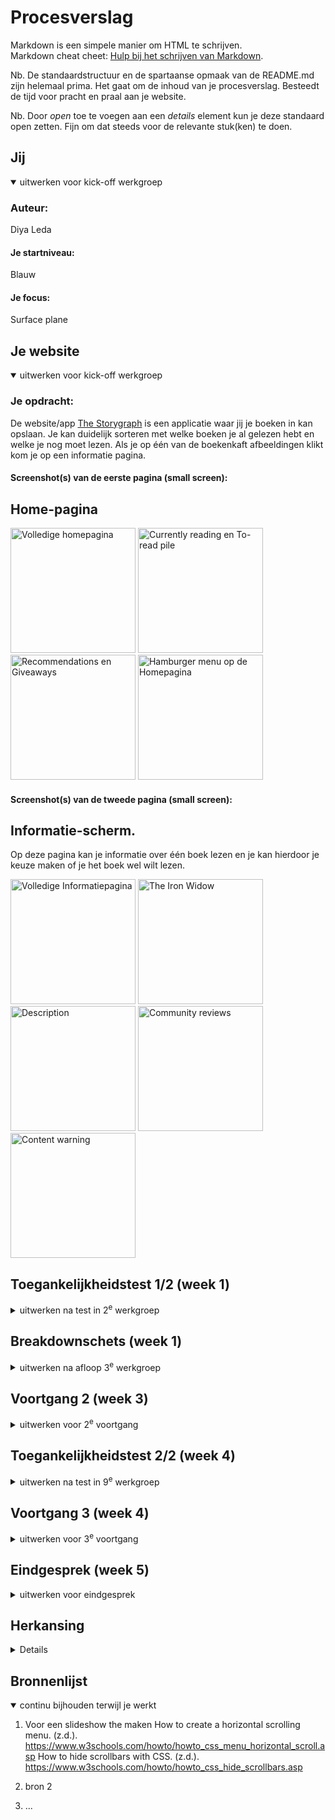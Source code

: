 # Procesverslag
Markdown is een simpele manier om HTML te schrijven.  
Markdown cheat cheet: [Hulp bij het schrijven van Markdown](https://github.com/adam-p/markdown-here/wiki/Markdown-Cheatsheet).

Nb. De standaardstructuur en de spartaanse opmaak van de README.md zijn helemaal prima. Het gaat om de inhoud van je procesverslag. Besteedt de tijd voor pracht en praal aan je website.

Nb. Door *open* toe te voegen aan een *details* element kun je deze standaard open zetten. Fijn om dat steeds voor de relevante stuk(ken) te doen.

## Jij

<details open>
  <summary>uitwerken voor kick-off werkgroep</summary>

  ### Auteur:
  Diya Leda

  #### Je startniveau:
  Blauw

  #### Je focus:
  Surface plane
 
</details>





## Je website

<details open>
  <summary>uitwerken voor kick-off werkgroep</summary>

  ### Je opdracht:
  De website/app 	<a href="https://app.thestorygraph.com"> The Storygraph</a> is een applicatie waar jij je boeken in kan opslaan. Je kan duidelijk sorteren met welke boeken je al gelezen hebt en welke je nog moet lezen. Als je op één van de boekenkaft afbeeldingen klikt kom je op een informatie pagina.

  #### Screenshot(s) van de eerste pagina (small screen): 
  <h2>Home-pagina</h2>
  <img src="readme-images/TheStoryGraph-full-Homescreen.png" width="200px" alt="Volledige homepagina">
  <img src="readme-images/Home1.jpeg" width="200px" alt="Currently reading en To-read pile">
  <img src="readme-images/Home2.jpeg" width="200px" alt="Recommendations en Giveaways">
  <img src="readme-images/Home3.jpeg" width="200px" alt="Hamburger menu op de Homepagina">


  #### Screenshot(s) van de tweede pagina (small screen):
  <h2>Informatie-scherm. </h2>
  <p>Op deze pagina kan je informatie over één boek lezen en je kan hierdoor je keuze maken of je het boek wel wilt lezen. </p>
  <img src="readme-images/TheStoryGraph-full-Informatie.png" width="200px" alt="Volledige Informatiepagina">
  <img src="readme-images/Info1.jpeg" width="200px" alt="The Iron Widow">
  <img src="readme-images/Info2.jpeg" width="200px" alt="Description">
  <img src="readme-images/Info3.jpeg" width="200px" alt="Community reviews ">
  <img src="readme-images/Info4.jpeg" width="200px" alt="Content warning">
</details> 



## Toegankelijkheidstest 1/2 (week 1)
<details>
  <summary>uitwerken na test in 2<sup>e</sup> werkgroep</summary>

  ### Bevindingen
  <p>Lijst met je bevindingen die in de test naar voren kwamen:</p>
  <p>-Het eerste wat is zag was dat een groot stuk van de CSS in de HTML stond, in de head. </p>
  <p>-Ook werden er h2 en h3 door elkaar gebruikt, terwijl dat bij tags hetzelfde gestijld werden. Kan je liever één h2 gebruiken voor alle kopjes.</p>
  <p>-Voor mijn gevoel bleek het ook dat ze onnodige div's hadden gebruikt.</p>
  <p>Er word geen gebruik gemaakt van een header, main en footer.</p>
  <p>-Foto's maken wel gebruik van een alt, maar die is niet altijd correct of duidelijk</p>

  <h2>Screenreader</h2>
  <p>-Als je met de screenreader in de body komt, zit hij vast op onzichtbare woorden.</p>
  

</details>



## Breakdownschets (week 1)

<details>
  <summary>uitwerken na afloop 3<sup>e</sup> werkgroep</summary>

  ### de hele pagina's: 
  <h2>Home-pagina:</h2>
    <img src="readme-images/homepagine-opgedeelt.jpg" width="200px" alt="Opgedeelte pagina, Home-pagina">

  <h2>Stats:</h2>
    <img src="readme-images/information-opgedeelt.jpg" width="200px" alt="Opgedeelte pagina, Informatie-pagina">
    <img src="readme-images/information-opgedeelt-stukjes.jpg" width="200px" alt="Opgedeelte pagina, Informatie-pagina">


  ### dynamisch deel (bijv menu): 
  <img src="readme-images/opgedeelte-nav.jpg" width="375px" alt="breakdown van een dynamisch deel, Menu">

  ### wellicht nog een dynamisch deel (bijv filter): 

</details>

## Voortgang 2 (week 3)

<details>
  <summary>uitwerken voor 2<sup>e</sup> voortgang</summary>

  ### Stand van zaken
  <p>Voor deze week heb ik alleen kunnen werken aan de basis HTML en CSS. </P>
   <p>In de eerste twee afbeeldingen kun je de pagina's van de homepagina zien. Ik heb mijn h2's als in sections opgedeelt. Ik heb voor nu ook op beide pagina's een h1 gezet, maar ik moet nog kijken op welke grote ik ze wil hebben. En ook of ik het daar wil hebben.</p>
   <img src="readme-images/index-website1.png" width="300px" alt="Index webpagina, Home-pagina">
  <img src="readme-images/index-html1.png" width="300px" alt="Index html, Home-pagina"> 

  <p>Bij de statensieken-pagina heb ik hetzelfde gedaan, alleen heb ik voor deze pagina in de apparte CSS iets om de sections gezet. Die vakken zijn van de orginele website.</p>


  ### Agenda voor meeting
  samen met je groepje opstellen

  | Kaylin Noëlla     | Insa   | Sem    | Diya(ik)         |
  | ---               | ---    | ---    | ---              |              
  | CSS optimaliseren | (Ziek) | (Ziek) | Filters toevoegen|                  
  | sematiek          |        |        | SVG animatie     |
  | ...               | ...    | ..     | ...              |


  ### Verslag van meeting
  hier na afloop snel de uitkomsten van de meeting vastleggen
  - Ik moet even kijken of de svg animatie wel gaat lukken, het is moeilijk. Voor de filter moet ik Sanne vragen of zelf onderzoeken uitvoeren.
  - ./ voor linken, img. Kan ook custom properties maken voor margin, meer dan kleur.
  - Gebruik comments in de css en html.
  - Buttons veranderen naar a href=#. Buttons zijn voor formulieren.

</details>





## Toegankelijkheidstest 2/2 (week 4)

<details>
  <summary>uitwerken na test in 9<sup>e</sup> werkgroep</summary>

  ### Bevindingen
  Lijst met je bevindingen die in de test naar voren kwamen (geef ook aan wat er verbeterd is):

</details>



## Voortgang 3 (week 4)

<details>
  <summary>uitwerken voor 3<sup>e</sup> voortgang</summary>

  ### Stand van zaken
<p>Na de feedback van vorige week werd er mij verteld dat SVG animatie moeilijk zijn om te maken, vooral in een korte tijd. Ik heb er even naar gekeken en ik heb besloten om mijn tweede pagina te veranderen naar de detail pagina van een boek. </p>

<h2>Home-pagina</h2>
<p>Aan de homepagina heb ik een slideshow toe gevoegd. In de footer heb ik ook een &copy; toegevoegd inplaats van het credit tekentje.</p>
  <img src= "readme-images/index-html2.png" width="300px" alt="Home website, html">
 <p>Ik heb ook een face-font voor het typorafie toegevoegd. Inplaats van een link in de HTML.</P> 
   <img src= "readme-images/font-face.png" width="300px" alt="font-face, css">
  <img src= "readme-images/index-css2.png" width="300px" alt="Home website, css">

<h2>informatie-pagina</h2>
  <img src= "readme-images/info-html1.png" width="300px" alt="informatie website, html">
   <p>Ik heb nog geen css toegevoegd aan deze pagina.</P> 



  ### Agenda voor meeting
  samen met je groepje opstellen
 
  |  Kaylin Noëlla                                   | Diya               |
  | ---                                              | ---                | 
  | Moet er een container om een bepaald element     | scrollbar weghalen | 
  | is ./ verplicht                                  | styling footer     | 
  | ...                                              | ...                | 


  ### Verslag van meeting
  hier na afloop snel de uitkomsten van de meeting vastleggen

  - Als je de scrollbar weghaalt haal je ook de manier weg hoe mensen met een screenreader tussen de afbeeldingen kunnen scrollen. (iets anders ervoor vinden of de scrollbar behouden)
  - De ./ is niet verplicht je kiest één van de manieren, licht aan de developer. Tenzij je iets uit je main map haalt. 
  - nog een punt
  - ...

</details>


## Eindgesprek (week 5)

<details>
  <summary>uitwerken voor eindgesprek</summary>

  ### Je uitkomst - karakteristiek screenshots:
  <h3>eerste poging</h3>
  <img src="readme-images/homewebsite1.png" width="375px" alt="uitomst opdracht 1">
  <img src="readme-images/infowebsite1.png" width="375px" alt="uitomst opdracht 1">

  ### Dit ging goed/Heb ik geleerd: 
  Korte omschrijving met plaatjes
 <h3>eerste poging</h3>
 <p>Tijdens het laatste feedback moment heb ik geleerd hoe je een goede footer moet maken, als er een naviatie in zit. Je kan in de CSS gebruik maken van li+li als je wilt dat de eerste li bijv. geen borderzijkant wilt geven. </p>
  <img src="readme-images/footerwebsite.png" width="375px" alt="top">
  <img src="readme-images/footerhtml.png" width="375px" alt="top">
  <img src="readme-images/footercss.png" width="375px" alt="top">

  ### Dit was lastig/Is niet gelukt:
  Persoonlijk vond ik het moeilijk om gewoon te beginnen met het project. Zelf ben ik niet dol op coderen en om iets helemaal van nul tot honderd te maken was 'eng'. 

  ### Verslag van meeting

  - Als je de scrollbar weghaalt haal je ook de manier weg hoe mensen met een screenreader tussen de afbeeldingen kunnen scrollen. (iets anders ervoor vinden of de scrollbar behouden)
  - De ./ is niet verplicht je kiest één van de manieren, licht aan de developer. Tenzij je iets uit je main map haalt. 
  - nog een punt
  - ...
</details>


## Herkansing 
<details>

  ### Je uitkomst - karakteristiek screenshots:
  <img src="readme-images/" width="375px" alt="uitomst opdracht 2">
  <img src="readme-images/" width="375px" alt="uitomst opdracht 2">
  
  ### Dit ging goed/Heb ik geleerd: 
  <img src="readme-images/" width="375px" alt="top">
  <img src="readme-images/" width="375px" alt="top">
  <img src="readme-images/" width="375px" alt="top">

  ### Dit was lastig/Is niet gelukt:

</details>


## Bronnenlijst

<details open>
  <summary>continu bijhouden terwijl je werkt</summary>

  1. Voor een slideshow the maken
  How to create a horizontal scrolling menu. (z.d.). https://www.w3schools.com/howto/howto_css_menu_horizontal_scroll.asp 
  How to hide scrollbars with CSS. (z.d.). https://www.w3schools.com/howto/howto_css_hide_scrollbars.asp

  2. bron 2
  3. ...

</details>

